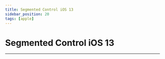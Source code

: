 ```yaml
---
title: Segmented Control iOS 13
sidebar_position: 20
tags: [apple]
---
```


# Segmented Control iOS 13



------
